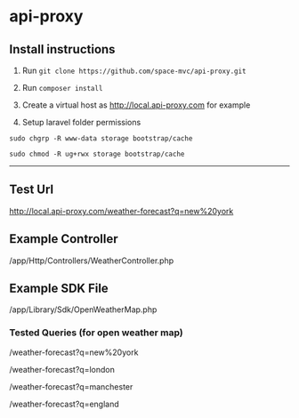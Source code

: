 # api-proxy

## Install instructions

1) Run ```git clone https://github.com/space-mvc/api-proxy.git```

2) Run ```composer install```

3) Create a virtual host as http://local.api-proxy.com for example 

4) Setup laravel folder permissions

```sudo chgrp -R www-data storage bootstrap/cache```

```sudo chmod -R ug+rwx storage bootstrap/cache```

--------------------------------------

## Test Url

http://local.api-proxy.com/weather-forecast?q=new%20york

## Example Controller 

/app/Http/Controllers/WeatherController.php

## Example SDK File

/app/Library/Sdk/OpenWeatherMap.php

### Tested Queries (for open weather map)

/weather-forecast?q=new%20york

/weather-forecast?q=london

/weather-forecast?q=manchester

/weather-forecast?q=england
